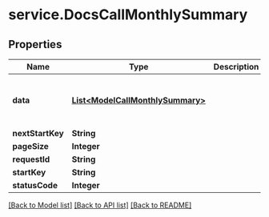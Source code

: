 # service.DocsCallMonthlySummary

## Properties
Name | Type | Description | Notes
------------ | ------------- | ------------- | -------------
**data** | [**List&lt;ModelCallMonthlySummary&gt;**](ModelCallMonthlySummary.md) |  | [optional] [default to new ArrayList<>()]
**nextStartKey** | **String** |  | [optional] 
**pageSize** | **Integer** |  | [optional] 
**requestId** | **String** |  | [optional] 
**startKey** | **String** |  | [optional] 
**statusCode** | **Integer** |  | [optional] 

[[Back to Model list]](../README.md#documentation-for-models) [[Back to API list]](../README.md#documentation-for-api-endpoints) [[Back to README]](../README.md)


